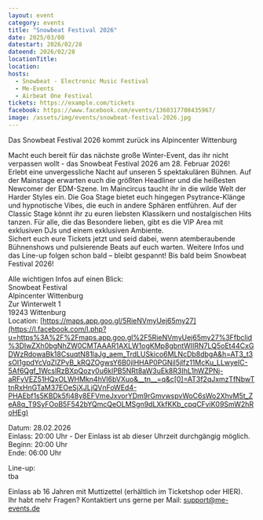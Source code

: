 ```yaml
---
layout: event
category: events
title: "Snowbeat Festival 2026"
date: 2025/03/08
datestart: 2026/02/28
dateend: 2026/02/28
locationTitle:
location:
hosts:
  - Snowbeat - Electronic Music Festival
  - Me-Events
  - Airbeat One Festival
tickets: https://example.com/tickets
facebook: https://www.facebook.com/events/1360317708435967/
image: /assets/img/events/snowbeat-festival-2026.jpg
---
```


Das Snowbeat Festival 2026 kommt zurück ins Alpincenter Wittenburg

Macht euch bereit für das nächste große Winter-Event, das ihr nicht verpassen wollt - das Snowbeat Festival 2026 am 28. Februar 2026!  
Erlebt eine unvergessliche Nacht auf unseren 5 spektakulären Bühnen. Auf der Mainstage erwarten euch die größten Headliner und die heißesten Newcomer der EDM-Szene. Im Maincircus taucht ihr in die wilde Welt der Harder Styles ein. Die Goa Stage bietet euch hingegen Psytrance-Klänge und hypnotische Vibes, die euch in andere Sphären entführen. Auf der Classic Stage könnt ihr zu euren liebsten Klassikern und nostalgischen Hits tanzen. Für alle, die das Besondere lieben, gibt es die VIP Area mit exklusiven DJs und einem exklusiven Ambiente.  
Sichert euch eure Tickets jetzt und seid dabei, wenn atemberaubende Bühnenshows und pulsierende Beats auf euch warten. Weitere Infos und das Line-up folgen schon bald – bleibt gespannt! Bis bald beim Snowbeat Festival 2026!

Alle wichtigen Infos auf einen Blick:  
Snowbeat Festival  
Alpincenter Wittenburg  
Zur Winterwelt 1  
19243 Wittenburg  
Location: [https://maps.app.goo.gl/5RieNVmyUej65my27](https://l.facebook.com/l.php?u=https%3A%2F%2Fmaps.app.goo.gl%2F5RieNVmyUej65my27%3Ffbclid%3DIwZXh0bgNhZW0CMTAAAR1AXLW1ogKMp8gbntWIIRN7LQ5oEt44CxGDWzRdowaBk18CsuqtN81laJg_aem_TrdLUSkico6MLNcDb8dbgA&h=AT3_t3sOI1gpdYcVqZlZPvB_kRQZOgwsY6B0jlHHAP0PGNil5jlfz11McKu_LLwyeIC-5Af6Qgf_1WcslRzBXpQozy0u6klPB5NRt8aW3uEk8R3IhL1hWZPNj-aRFyVEZ51HQxOLWHMkn4hVl6bVXuo&__tn__=q&c[0]=AT3f2qJxmzTfNbwTtnRxHnGTaM37EOeSjXJLjQVnFoWEd4-PHAEbf1s5KBDk5fj48y8EFVmeJxvorYDm9rGmvwspvWoC6sWo2XhvM5t_ZeA8q_T9SyFOoB5F542bYQmcQeOLMSgn9dLXkfKKb_cpqCFviK09SmW2hRoHEg)

Datum: 28.02.2026  
Einlass: 20:00 Uhr - Der Einlass ist ab dieser Uhrzeit durchgängig möglich.  
Beginn: 20:00 Uhr  
Ende: 06:00 Uhr

Line-up:  
tba

Einlass ab 16 Jahren mit Muttizettel (erhältlich im Ticketshop oder HIER).  
Ihr habt mehr Fragen? Kontaktiert uns gerne per Mail: support@me-events.de
